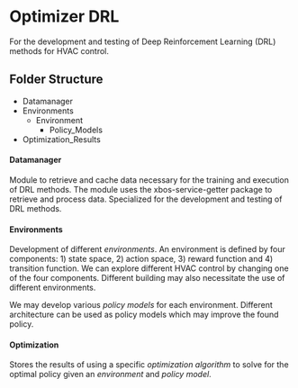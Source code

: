 # Optimizer DRL

For the development and testing of Deep Reinforcement Learning (DRL) methods for HVAC control.

## Folder Structure

* Datamanager
* Environments
  + Environment
    + Policy_Models
* Optimization_Results


#### Datamanager

Module to retrieve and cache data necessary for the training and execution of DRL methods.
The module uses the xbos-service-getter package to retrieve and process data.
Specialized for the development and testing of DRL methods.

#### Environments

Development of different *environments*.
An environment is defined by four components: 1) state space, 2) action space, 3) reward function and 4) transition function.
We can explore different HVAC control by changing one of the four components.
Different building may also necessitate the use of different environments.

We may develop various *policy models* for each environment.
Different architecture can be used as policy models which may improve the found policy.

#### Optimization

Stores the results of using a specific *optimization algorithm* to solve for the optimal policy given an *environment* and *policy model*.
